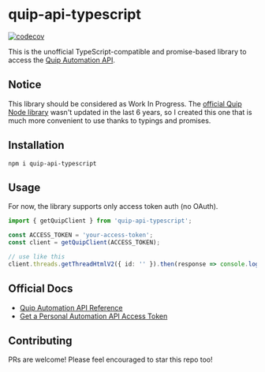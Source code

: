 # quip-api-typescript

[![codecov](https://codecov.io/gh/piotrekwitkowski/quip-api-typescript/branch/main/graph/badge.svg?token=T2G2GO9T9K)](https://codecov.io/gh/piotrekwitkowski/quip-api-typescript)

This is the unofficial TypeScript-compatible and promise-based library to access the [Quip Automation API](https://quip.com/api/). 

## Notice 

This library should be considered as Work In Progress. The [official Quip Node library](https://github.com/quip/quip-api/) wasn't updated in the last 6 years, so I created this one that is much more convenient to use thanks to typings and promises.

## Installation

`npm i quip-api-typescript`

## Usage

For now, the library supports only access token auth (no OAuth).

```ts
import { getQuipClient } from 'quip-api-typescript';

const ACCESS_TOKEN = 'your-access-token';
const client = getQuipClient(ACCESS_TOKEN);

// use like this
client.threads.getThreadHtmlV2({ id: '' }).then(response => console.log(response.html)); 
```

## Official Docs 

* [Quip Automation API Reference](https://quip.com/api/reference)
* [Get a Personal Automation API Access Token](https://quip.com/api/personal-token)

## Contributing

PRs are welcome! Please feel encouraged to star this repo too!
